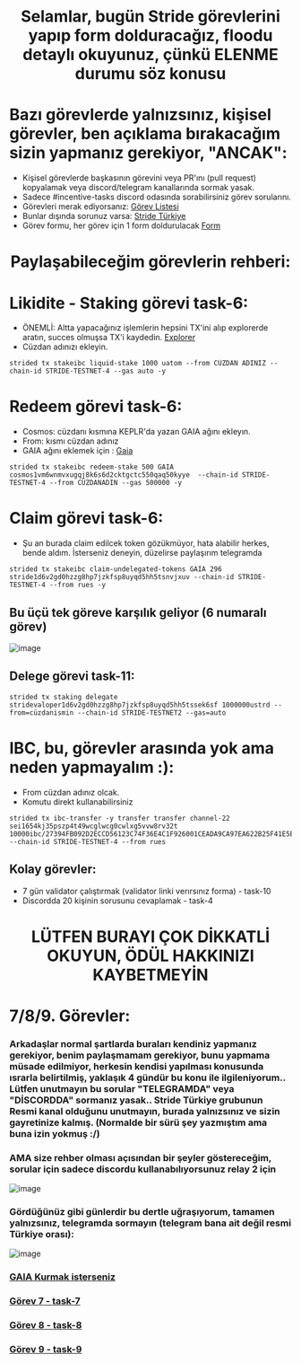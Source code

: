 
<h1 align="center">Selamlar, bugün Stride görevlerini  yapıp form dolduracağız, floodu detaylı okuyunuz, çünkü ELENME durumu söz konusu </h1>

# Bazı görevlerde yalnızsınız, kişisel görevler, ben açıklama bırakacağım sizin yapmanız gerekiyor, "ANCAK":

* Kişisel görevlerde başkasının görevini veya PR'ını (pull request) kopyalamak veya discord/telegram kanallarında sormak yasak.
* Sadece #incentive-tasks discord odasında sorabilirsiniz görev sorularını.
* Görevleri merak ediyorsanız: [Görev Listesi](https://github.com/Stride-Labs/testnet/tree/main/incentivized-testnet)
* Bunlar dışında sorunuz varsa: [Stride Türkiye](https://t.me/StrideTurkish)
* Görev formu, her görev için 1 form doldurulacak [Form](https://docs.google.com/forms/d/e/1FAIpQLSeoZEC5kd89KCQSJjn5Zpf-NQPX-Gc8ERjTIChK1BEbiVfMVQ/viewform)

<h1 align="center">Paylaşabileceğim görevlerin rehberi: </h1>

# Likidite - Staking görevi task-6: 

* ÖNEMLİ: Altta yapacağınız işlemlerin hepsini TX'ini alıp explorerde aratın, succes olmuşsa TX'i kaydedin. [Explorer](https://poolparty.stride.zone/STRIDE)
* Cüzdan adınızı ekleyin.

```
strided tx stakeibc liquid-stake 1000 uatom --from CÜZDAN ADINIZ --chain-id STRIDE-TESTNET-4 --gas auto -y
```

# Redeem görevi task-6:

* Cosmos: cüzdanı kısmına KEPLR'da yazan GAIA ağını ekleyın.
* From: kısmı cüzdan adınız
* GAIA ağını eklemek için : [Gaia](https://twitter.com/Ruesandora0/status/1550485313243545601?s=20&t=PWfmmnIxju9LN-kGW5VznA)

```
strided tx stakeibc redeem-stake 500 GAIA cosmos1vm6wnmvxugqj8k6s6d2cktgctc550qaq50kyye  --chain-id STRIDE-TESTNET-4 --from CÜZDANADIN --gas 500000 -y
```

# Claim görevi task-6:

* Şu an burada claim edilcek token gözükmüyor, hata alabilir herkes, bende aldım. İsterseniz deneyin, düzelirse paylaşırım telegramda

```
strided tx stakeibc claim-undelegated-tokens GAIA 296 stride1d6v2gd0hzzg8hp7jzkfsp8uyqd5hh5tsnvjxuv --chain-id STRIDE-TESTNET-4 --from rues -y
```

## Bu üçü tek göreve karşılık geliyor (6 numaralı görev)

![image](https://user-images.githubusercontent.com/101149671/183288571-5c78da8f-f01d-412a-922e-0b18b66c7751.png)

## Delege görevi task-11: 
```
strided tx staking delegate stridevaloper1d6v2gd0hzzg8hp7jzkfsp8uyqd5hh5tssek6sf 1000000ustrd --from=cüzdanismin --chain-id STRIDE-TESTNET2 --gas=auto
```
# IBC, bu, görevler arasında yok ama neden yapmayalım :):

* From cüzdan adınız olcak.
* Komutu direkt kullanabilirsiniz

```
strided tx ibc-transfer -y transfer transfer channel-22 sei1654kj35pszp4t49wcglwcg0cwlxg5vvw8rv32t 10000ibc/27394FB092D2ECCD56123C74F36E4C1F926001CEADA9CA97EA622B25F41E5EB2  --chain-id STRIDE-TESTNET-4 --from rues
```

## Kolay görevler:

* 7 gün validator çalıştırmak (validator linki verırsınız forma) - task-10
* Discordda 20 kişinin sorusunu cevaplamak - task-4

<h1 align="center">LÜTFEN BURAYI ÇOK DİKKATLİ OKUYUN, ÖDÜL HAKKINIZI KAYBETMEYİN </h1>

# 7/8/9. Görevler:

### Arkadaşlar normal şartlarda buraları kendiniz yapmanız gerekiyor, benim paylaşmamam gerekiyor, bunu yapmama müsade edilmiyor, herkesin kendisi yapılması konusunda ısrarla belirtilmiş, yaklaşık 4 gündür bu konu ile ilgileniyorum.. Lütfen unutmayın bu sorular "TELEGRAMDA" veya "DİSCORDDA" sormanız yasak.. Stride Türkiye grubunun Resmi kanal olduğunu unutmayın, burada yalnızsınız ve sizin gayretinize kalmış. (Normalde bir sürü şey yazmıştım ama buna izin yokmuş :/)

### AMA size rehber olması açısından bir şeyler göstereceğim, sorular için sadece discordu kullanabılıyorsunuz relay 2 için

![image](https://user-images.githubusercontent.com/101149671/183241967-5b0cddee-df42-4722-a372-974e8ad1369d.png)

### Gördüğünüz gibi günlerdir bu dertle uğraşıyorum, tamamen yalnızsınız, telegramda sormayın (telegram bana ait değil resmi Türkiye orası):

![image](https://user-images.githubusercontent.com/101149671/183242178-3a251579-6cca-4e4f-bbc8-d096bc2c2c0e.png)


### [GAIA Kurmak isterseniz](https://github.com/ruesandora/GAIA)

### [Görev 7 - task-7](https://github.com/ruesandora/stride-testnet/blob/main/task-7.md)

### [Görev 8 - task-8](https://github.com/ruesandora/stride-testnet/blob/main/task-8.md)

### [Görev 9 - task-9](https://github.com/ruesandora/stride-testnet/blob/main/task-9.md)















